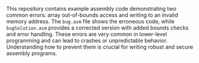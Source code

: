 This repository contains example assembly code demonstrating two common errors: array out-of-bounds access and writing to an invalid memory address.  The `bug.asm` file shows the erroneous code, while `bugSolution.asm` provides a corrected version with added bounds checks and error handling. These errors are very common in lower-level programming and can lead to crashes or unpredictable behavior. Understanding how to prevent them is crucial for writing robust and secure assembly programs.